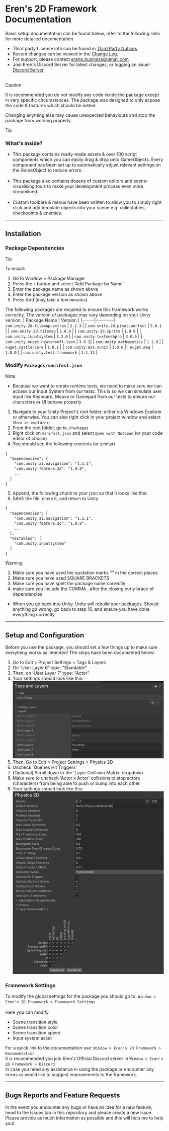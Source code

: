 # Eren's 2D Framework Documentation

Basic setup documentation can be found below, refer to the following links for more detailed documentation.
 - Third party License info can be found in [Third Party Notices](Third%20Party%20Notices.md)
 - Recent changes can be viewed in the [Change Log](CHANGELOG.md).
 - For support, please contact <u>[erenp.business@gmail.com](https://erenp.business@gmail.com)</u>
 - Join Eren's Discord Server for latest changes, or logging an issue! [Discord Server](https://discord.com/invite/K4fQ6s82Q4)
<br><br>

> [!CAUTION]
> It is recommended you do not modify any code inside the package except in very specific circumstances. The package was designed to only expose the code & features which should be edited.
>
> Changing anything else may cause unexpected behaviours and stop the package from working properly.

> [!tip]
>### What's inside?
>- This package contains ready-made assets & over 100 script components 
which you can easily drag & drop onto GameObjects. Every component has been set up to
automatically adjust relevant settings on the GameObject to reduce errors.
<br><br>
>- This package also contains dozens of custom editors and scene-visualising tools
to make your development process even more streamlined.
<br><br>
>- Custom toolbars & menus have been written to allow you to simply right click and add
template objects into your scene e.g. collectables, checkpoints & enemies.

---

## Installation
### Package Dependencies
> [!TIP]
> To install:
> 1. Go to Window > Package Manager
> 2. Press the `+` button and select 'Add Package by Name'
> 3. Enter the package name as shown above
> 4. Enter the package version as shown above
> 5. Press Add (may take a few minutes)

The following packages are required to ensure this framework works correctly. The version of packages may vary depending on your Unity version.
| Package Name | Version |
|------|---------|
`com.unity.2d.tilemap.extras` | `2.2.3` |
| `com.unity.2d.pixel-perfect` | `5.0.1` | 
| `com.unity.2d.tilemap` | `1.0.0` | 
| `com.unity.2d.sprite` | `1.0.0` | 
| `com.unity.inputsystem` | `1.3.0` |
| `com.unity.textmeshpro` | `3.0.6` |
| `com.unity.nuget.newtonsoft-json` | `3.0.2`|
| `com.unity.mathematics` | `1.2.6` |
| `nuget.castle-core` | `1.0.1` |
| `com.unity.ext.nunit` | `1.0.6` |
| `nuget.moq` | `1.0.0` |
| `com.unity.test-framework` | `1.1.33` |

### Modify `Packages/manifest.json` 
> [!NOTE]
> - Because we want to create runtime tests, we need to make sure we can access our Input System from our tests. This is so we can simulate user input like Keyboard, Mouse or Gamepad from our tests to ensure our characters or UI behave properly

1. Navigate to your Unity Project's root folder, either via Windows Explorer or otherwise. You can also right click in your project window and select `Show in explorer`.
2. From the root folder, go to `/Packages`
3. Right click on `manifest.json` and select `Open with Notepad` (or your code editor of choice)
4. You should see the following contents (or similar)
```
{
  "dependencies": {
    "com.unity.ai.navigation": "1.1.1",
    "com.unity.feature.2d": "1.0.0",
    ...
  }
}
```
5. Append, the following chunk to your json so that it looks like this:
6. SAVE the file, close it, and return to Unity
```
{
  "dependencies": {
    "com.unity.ai.navigation": "1.1.1",
    "com.unity.feature.2d": "1.0.0",
    ...
  },
  "testables": [
    "com.unity.inputsystem"
  ]
}
```
> [!WARNING]
> 1. Make sure you have used the quotation marks "" in the correct places
> 2. Make sure you have used SQUARE BRACKETS
> 3. Make sure you have spelt the package name correctly
> 4. make sure you include the COMMA , after the closing curly brace of dependencies
> - When you go back into Unity, Unity will rebuild your packages. Should anything go wrong, go back to step 16. and ensure you have done everything correctly


---

## Setup and Configuration

Before you use the package, you should set a few things up to make sure everything works as intended! The steps have been documented below:
1. Go to Edit > Project Settings > Tags & Layers
2. On 'User Layer 6' type: "Standable"
3. Then, on 'User Layer 7' type: "Actor"
4. Your settings should look like this:
   ![alt text](/Resources/tagsLayers.png)
5. Then, Go to Edit > Project Settings > Physics 2D
6. Uncheck 'Queries Hit Triggers'
7. [Optional] Scroll down to the 'Layer Collision Matrix' dropdown
8. Make sure to uncheck 'Actor x Actor' collisions to stop actors (characters) from being able to push or bump into each other
9. Your settings should look like this:
    ![alt text](/Resources/physics2D.png)

### Framework Settings
To modify the global settings for the package you should go to: `Window > Eren's 2D Framework > Framework Settings`
<br><br>
Here you can modify 
- Scene transition style
- Scene transition color
- Scene transition speed
- Input system asset

For a quick link to the documentation use: `Window > Eren's 2D Framework > Documentation`
<br>
It is recommended you join Eren's Official Discord server in `Window > Eren's 2D Framework > Discord`
<br> In case you need any assistance in using the package 
or encounter any errors or would like to suggest improvements to the framework.

---

## Bugs Reports and Feature Requests

In the event you encounter any bugs or have an idea for a new feature, head to the Issues tab in this repository and please create a new issue. Please provide as much information as possible and this will help me to help you!
